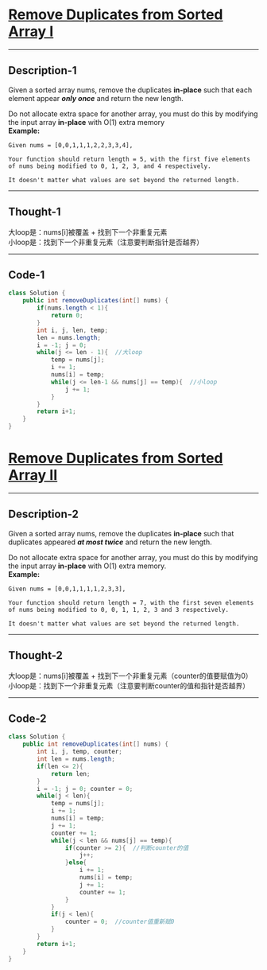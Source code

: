# [Remove Duplicates from Sorted Array I](https://leetcode.com/problems/remove-duplicates-from-sorted-array/)
-------------
## Description-1  
Given a sorted array nums, remove the duplicates **in-place** such that each element appear ***only once*** and return the new length.  

Do not allocate extra space for another array, you must do this by modifying the input array **in-place** with O(1) extra memory  
**Example:**  
```
Given nums = [0,0,1,1,1,2,2,3,3,4],  

Your function should return length = 5, with the first five elements of nums being modified to 0, 1, 2, 3, and 4 respectively.  

It doesn't matter what values are set beyond the returned length.
```
___________
## Thought-1
大loop是：nums[i]被覆盖 + 找到下一个非重复元素  
小loop是：找到下一个非重复元素（注意要判断指针是否越界）
___________
## Code-1
```Java
class Solution {
    public int removeDuplicates(int[] nums) {
        if(nums.length < 1){
            return 0;
        }
        int i, j, len, temp;
        len = nums.length;
        i = -1; j = 0;
        while(j <= len - 1){  //大loop
            temp = nums[j];
            i += 1;
            nums[i] = temp;
            while(j <= len-1 && nums[j] == temp){  //小loop
                j += 1;
            }
        }
        return i+1;
    }
}
```
# [Remove Duplicates from Sorted Array II](https://leetcode.com/problems/remove-duplicates-from-sorted-array-ii/)
-------------
## Description-2  
Given a sorted array nums, remove the duplicates **in-place** such that duplicates appeared ***at most twice*** and return the new length.  

Do not allocate extra space for another array, you must do this by modifying the input array **in-place** with O(1) extra memory.  
**Example:**  
```
Given nums = [0,0,1,1,1,1,2,3,3],  

Your function should return length = 7, with the first seven elements of nums being modified to 0, 0, 1, 1, 2, 3 and 3 respectively.  

It doesn't matter what values are set beyond the returned length.
```
___________
## Thought-2
大loop是：nums[i]被覆盖 + 找到下一个非重复元素（counter的值要赋值为0）  
小loop是：找到下一个非重复元素（注意要判断counter的值和指针是否越界）
___________
## Code-2
```Java
class Solution {
    public int removeDuplicates(int[] nums) {
        int i, j, temp, counter;
        int len = nums.length;
        if(len <= 2){
            return len;
        }
        i = -1; j = 0; counter = 0;
        while(j < len){
            temp = nums[j];
            i += 1;
            nums[i] = temp;
            j += 1;
            counter += 1;
            while(j < len && nums[j] == temp){
                if(counter >= 2){  //判断counter的值
                    j++;
                }else{
                    i += 1;
                    nums[i] = temp;
                    j += 1;
                    counter += 1;
                }
            }
            if(j < len){
                counter = 0;  //counter值重新赋0
            }
        }
        return i+1;
    }
}
```
